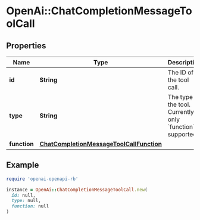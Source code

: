 # OpenAi::ChatCompletionMessageToolCall

## Properties

| Name | Type | Description | Notes |
| ---- | ---- | ----------- | ----- |
| **id** | **String** | The ID of the tool call. |  |
| **type** | **String** | The type of the tool. Currently, only &#x60;function&#x60; is supported. |  |
| **function** | [**ChatCompletionMessageToolCallFunction**](ChatCompletionMessageToolCallFunction.md) |  |  |

## Example

```ruby
require 'openai-openapi-rb'

instance = OpenAi::ChatCompletionMessageToolCall.new(
  id: null,
  type: null,
  function: null
)
```

